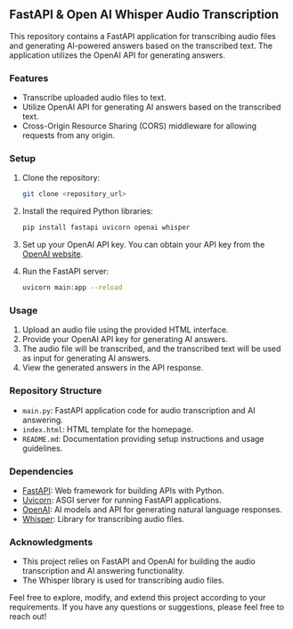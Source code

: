 ## FastAPI & Open AI Whisper Audio Transcription

This repository contains a FastAPI application for transcribing audio files and generating AI-powered answers based on the transcribed text. The application utilizes the OpenAI API for generating answers.

### Features

- Transcribe uploaded audio files to text.
- Utilize OpenAI API for generating AI answers based on the transcribed text.
- Cross-Origin Resource Sharing (CORS) middleware for allowing requests from any origin.

### Setup

1. Clone the repository:

   ```bash
   git clone <repository_url>
   ```

2. Install the required Python libraries:

   ```bash
   pip install fastapi uvicorn openai whisper
   ```

3. Set up your OpenAI API key. You can obtain your API key from the [OpenAI website](https://openai.com).

4. Run the FastAPI server:

   ```bash
   uvicorn main:app --reload
   ```

### Usage

1. Upload an audio file using the provided HTML interface.
2. Provide your OpenAI API key for generating AI answers.
3. The audio file will be transcribed, and the transcribed text will be used as input for generating AI answers.
4. View the generated answers in the API response.

### Repository Structure

- `main.py`: FastAPI application code for audio transcription and AI answering.
- `index.html`: HTML template for the homepage.
- `README.md`: Documentation providing setup instructions and usage guidelines.

### Dependencies

- [FastAPI](https://fastapi.tiangolo.com/): Web framework for building APIs with Python.
- [Uvicorn](https://www.uvicorn.org/): ASGI server for running FastAPI applications.
- [OpenAI](https://openai.com): AI models and API for generating natural language responses.
- [Whisper](https://pypi.org/project/whisper/): Library for transcribing audio files.

### Acknowledgments

- This project relies on FastAPI and OpenAI for building the audio transcription and AI answering functionality.
- The Whisper library is used for transcribing audio files.

Feel free to explore, modify, and extend this project according to your requirements. If you have any questions or suggestions, please feel free to reach out!
